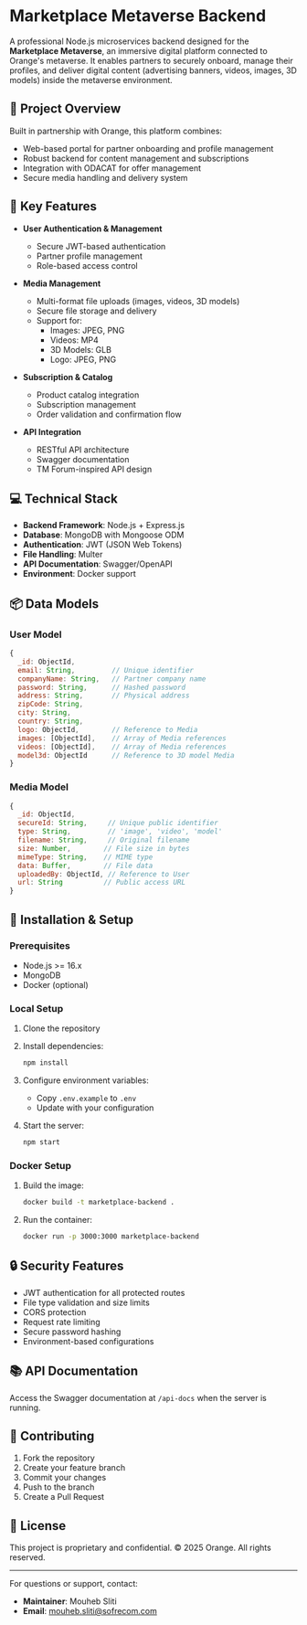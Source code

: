 # Marketplace Metaverse Backend

A professional Node.js microservices backend designed for the **Marketplace Metaverse**, an immersive digital platform connected to Orange's metaverse. It enables partners to securely onboard, manage their profiles, and deliver digital content (advertising banners, videos, images, 3D models) inside the metaverse environment.

## 📌 Project Overview

Built in partnership with Orange, this platform combines:

- Web-based portal for partner onboarding and profile management
- Robust backend for content management and subscriptions
- Integration with ODACAT for offer management
- Secure media handling and delivery system

## 🚀 Key Features

- **User Authentication & Management**
  - Secure JWT-based authentication
  - Partner profile management
  - Role-based access control

- **Media Management**
  - Multi-format file uploads (images, videos, 3D models)
  - Secure file storage and delivery
  - Support for:
    - Images: JPEG, PNG
    - Videos: MP4
    - 3D Models: GLB
    - Logo: JPEG, PNG

- **Subscription & Catalog**
  - Product catalog integration
  - Subscription management
  - Order validation and confirmation flow

- **API Integration**
  - RESTful API architecture
  - Swagger documentation
  - TM Forum-inspired API design

## 💻 Technical Stack

- **Backend Framework**: Node.js + Express.js
- **Database**: MongoDB with Mongoose ODM
- **Authentication**: JWT (JSON Web Tokens)
- **File Handling**: Multer
- **API Documentation**: Swagger/OpenAPI
- **Environment**: Docker support

## 📦 Data Models

### User Model

```javascript
{
  _id: ObjectId,
  email: String,         // Unique identifier
  companyName: String,   // Partner company name
  password: String,      // Hashed password
  address: String,       // Physical address
  zipCode: String,
  city: String,
  country: String,
  logo: ObjectId,        // Reference to Media
  images: [ObjectId],    // Array of Media references
  videos: [ObjectId],    // Array of Media references
  model3d: ObjectId      // Reference to 3D model Media
}
```

### Media Model

```javascript
{
  _id: ObjectId,
  secureId: String,     // Unique public identifier
  type: String,         // 'image', 'video', 'model'
  filename: String,     // Original filename
  size: Number,        // File size in bytes
  mimeType: String,    // MIME type
  data: Buffer,        // File data
  uploadedBy: ObjectId, // Reference to User
  url: String          // Public access URL
}
```

## 🔧 Installation & Setup

### Prerequisites

- Node.js >= 16.x
- MongoDB
- Docker (optional)

### Local Setup

1. Clone the repository

2. Install dependencies:

   ```bash
   npm install
   ```

3. Configure environment variables:
   - Copy `.env.example` to `.env`
   - Update with your configuration

4. Start the server:

   ```bash
   npm start
   ```

### Docker Setup

1. Build the image:

   ```bash
   docker build -t marketplace-backend .
   ```

2. Run the container:

   ```bash
   docker run -p 3000:3000 marketplace-backend
   ```

## 🔒 Security Features

- JWT authentication for all protected routes
- File type validation and size limits
- CORS protection
- Request rate limiting
- Secure password hashing
- Environment-based configurations

## 📚 API Documentation

Access the Swagger documentation at `/api-docs` when the server is running.

## 🤝 Contributing

1. Fork the repository
2. Create your feature branch
3. Commit your changes
4. Push to the branch
5. Create a Pull Request

## 📄 License

This project is proprietary and confidential. © 2025 Orange. All rights reserved.

---

For questions or support, contact:

- **Maintainer**: Mouheb Sliti
- **Email**: [mouheb.sliti@sofrecom.com](mailto:mouheb.sliti@sofrecom.com)
